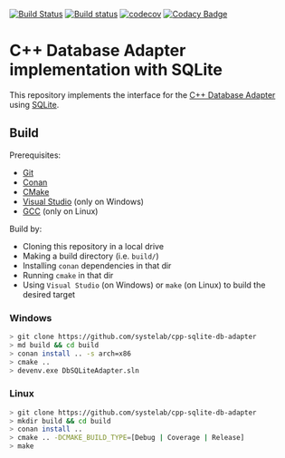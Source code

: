 [![Build Status](https://travis-ci.org/systelab/cpp-sqlite-db-adapter.svg?branch=master)](https://travis-ci.org/systelab/cpp-sqlite-db-adapter)
[![Build status](https://ci.appveyor.com/api/projects/status/3qv7apbhgby08ekh?svg=true)](https://ci.appveyor.com/project/systelab/cpp-sqlite-db-adapter)
[![codecov](https://codecov.io/gh/systelab/cpp-sqlite-db-adapter/branch/master/graph/badge.svg)](https://codecov.io/gh/systelab/cpp-sqlite-db-adapter)
[![Codacy Badge](https://api.codacy.com/project/badge/Grade/0b13f402745d4421a2f67810a498e49c)](https://www.codacy.com/app/systelab/cpp-sqlite-db-adapter?utm_source=github.com&amp;utm_medium=referral&amp;utm_content=systelab/cpp-sqlite-db-adapter&amp;utm_campaign=Badge_Grade)

# C++ Database Adapter implementation with SQLite

This repository implements the interface for the [C++ Database Adapter](https://github.com/systelab/cpp-db-adapter) using [SQLite](https://www.sqlite.org).

## Build

Prerequisites:
- [Git](https://git-scm.com/)
- [Conan](https://conan.io/)
- [CMake](https://cmake.org/)
- [Visual Studio](https://visualstudio.microsoft.com/) (only on Windows)
- [GCC](https://gcc.gnu.org/) (only on Linux)

Build by:
- Cloning this repository in a local drive
- Making a build directory (i.e. `build/`)
- Installing `conan` dependencies in that dir
- Running `cmake` in that dir
- Using `Visual Studio` (on Windows) or `make` (on Linux) to build the desired target

### Windows
``` bash
> git clone https://github.com/systelab/cpp-sqlite-db-adapter
> md build && cd build
> conan install .. -s arch=x86
> cmake ..
> devenv.exe DbSQLiteAdapter.sln
```

### Linux
``` bash
> git clone https://github.com/systelab/cpp-sqlite-db-adapter
> mkdir build && cd build
> conan install ..
> cmake .. -DCMAKE_BUILD_TYPE=[Debug | Coverage | Release]
> make
```
